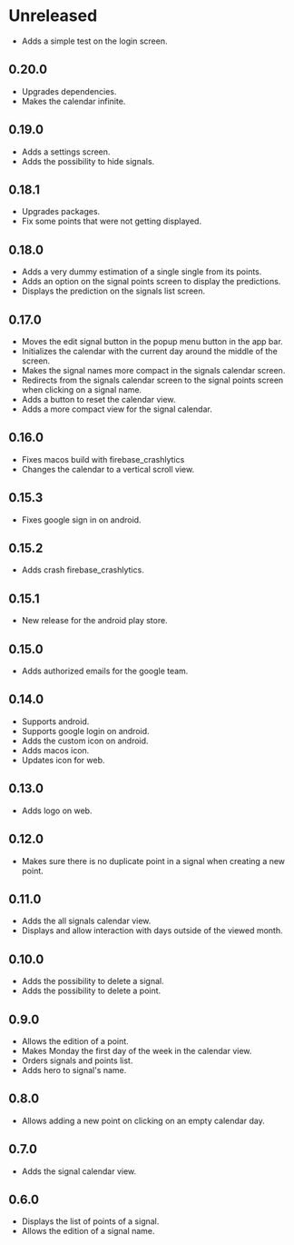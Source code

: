 # Unreleased

- Adds a simple test on the login screen.

## 0.20.0

- Upgrades dependencies.
- Makes the calendar infinite.

## 0.19.0

- Adds a settings screen.
- Adds the possibility to hide signals.

## 0.18.1

- Upgrades packages.
- Fix some points that were not getting displayed.

## 0.18.0

- Adds a very dummy estimation of a single single from its points.
- Adds an option on the signal points screen to display the predictions.
- Displays the prediction on the signals list screen.

## 0.17.0

- Moves the edit signal button in the popup menu button in the app bar.
- Initializes the calendar with the current day around the middle of the screen.
- Makes the signal names more compact in the signals calendar screen.
- Redirects from the signals calendar screen to the signal points screen when clicking on a signal name.
- Adds a button to reset the calendar view.
- Adds a more compact view for the signal calendar.

## 0.16.0

- Fixes macos build with firebase_crashlytics
- Changes the calendar to a vertical scroll view.

## 0.15.3

- Fixes google sign in on android.

## 0.15.2

- Adds crash firebase_crashlytics.

## 0.15.1

- New release for the android play store.

## 0.15.0

- Adds authorized emails for the google team.

## 0.14.0

- Supports android.
- Supports google login on android.
- Adds the custom icon on android.
- Adds macos icon.
- Updates icon for web.

## 0.13.0

- Adds logo on web.

## 0.12.0

- Makes sure there is no duplicate point in a signal when creating a new point.

## 0.11.0

- Adds the all signals calendar view.
- Displays and allow interaction with days outside of the viewed month.

## 0.10.0

- Adds the possibility to delete a signal.
- Adds the possibility to delete a point.

## 0.9.0

- Allows the edition of a point.
- Makes Monday the first day of the week in the calendar view.
- Orders signals and points list.
- Adds hero to signal's name.

## 0.8.0

- Allows adding a new point on clicking on an empty calendar day.

## 0.7.0

- Adds the signal calendar view.

## 0.6.0

- Displays the list of points of a signal.
- Allows the edition of a signal name. 
